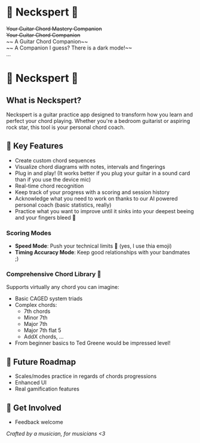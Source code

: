 # 🎸 Neckspert 🤘

~~Your Guitar Chord Mastery Companion~~  
~~Your Guitar Chord Companion~~  
~~ A Guitar Chord Companion~~  
~~ A Companion I guess? There is a dark mode!~~  
...


# 🎸 Neckspert 🤘


## What is Neckspert? 

Neckspert is a guitar practice app designed to transform how you learn and perfect your chord playing. Whether you're a bedroom guitarist or aspiring rock star, this tool is your personal chord coach.

## 🌟 Key Features

- Create custom chord sequences
- Visualize chord diagrams with notes, intervals and fingerings
- Plug in and play! (It works better if you plug your guitar in a sound card than if you use the device mic)
- Real-time chord recognition
- Keep track of your progress with a scoring and session history
- Acknowledge what you need to work on thanks to our AI powered personal coach (basic statistics, really)
- Practice what you want to improve until it sinks into your deepest beeing and your fingers bleed 🙂

### Scoring Modes
- **Speed Mode**: Push your technical limits 🚀 (yes, I use thia emoji)
- **Timing Accuracy Mode**: Keep good relationships with your bandmates ;)

### Comprehensive Chord Library 🎼
Supports virtually any chord you can imagine:
- Basic CAGED system triads
- Complex chords:
  - 7th chords
  - Minor 7th
  - Major 7th
  - Major 7th flat 5
  - AddX chords, ...
- From beginner basics to Ted Greene would be impressed level!

## 🔮 Future Roadmap
- Scales/modes practice in regards of chords progressions
- Enhanced UI
- Real gamification features

## 🤘 Get Involved
- Feedback welcome

_Crafted by a musician, for musicians <3_